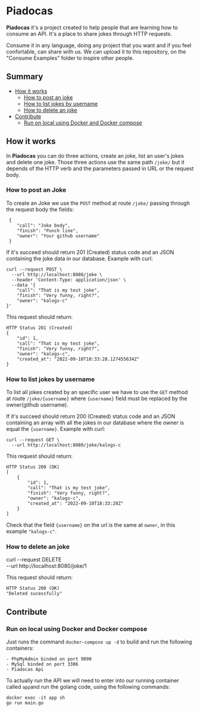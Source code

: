# Piadocas

**Piadocas** it's a project created to help people that are learning how to consume an API. It's a place to share jokes through HTTP requests.

Consume it in any language, doing any project that you want and if you feel confortable, can share with us. We can upload it to this repository, on the "Consume Examples" folder to inspire other people.

## Summary

- [How it works](#how-it-works)
  - [How to post an joke](#how-to-post-an-joke)
  - [How to list jokes by username](#how-to-list-jokes-by-username)
  - [How to delete an joke](#how-to-delete-an-joke)
- [Contribute](#contribute)
  - [Run on local using Docker and Docker compose](#run-on-local-using-docker-and-docker-compose)

## How it works

In **Piadocas** you can do three actions, create an joke, list an user's jokes and delete one joke. Those three actions use the same path `/joke/` but it depends of the HTTP verb and the parameters passed in URL or the request body.

### How to post an Joke

To create an Joke we use the `POST` method at route `/joke/` passing through the request body the fields:

```
 {
    "call": "Joke body",
    "finish": "Punch line",
    "owner": "Your github username"
 }
```

If it's succeed should return 201 (Created) status code and an JSON containing the joke data in our database. Example with curl:

```
curl --request POST \
  --url http://localhost:8080/joke \
  --header 'Content-Type: application/json' \
  --data '{
	"call": "That is my test joke",
	"finish": "Very funny, right?",
	"owner": "kalogs-c"
}'
```

This request should return:

```
HTTP Status 201 (Created)
{
	"id": 1,
	"call": "That is my test joke",
	"finish": "Very funny, right?",
	"owner": "kalogs-c",
	"created_at": "2022-09-10T18:33:28.127455634Z"
}
```

### How to list jokes by username

To list all jokes created by an specific user we have to use the `GET` method at route `/joke/{username}` where `{username}` field must be replaced by the owner(github username).

If it's succeed should return 200 (Created) status code and an JSON containing an array with all the jokes in our database where the owner is equal the `{username}`. Example with curl:

```
curl --request GET \
  --url http://localhost:8080/joke/kalogs-c
```

This request should return:

```
HTTP Status 200 (OK)
[
	{
		"id": 1,
		"call": "That is my test joke",
		"finish": "Very funny, right?",
		"owner": "kalogs-c",
		"created_at": "2022-09-10T18:33:28Z"
	}
]
```

Check that the field `{username}` on the url is the same at `owner`, in this example `"kalogs-c"`.

### How to delete an joke

curl --request DELETE \
  --url http://localhost:8080/joke/1

This request should return:
```
HTTP Status 200 (OK)
"Deleted sucessfully"
```

## Contribute

### Run on local using Docker and Docker compose

Just runs the command `docker-compose up -d` to build and run the following containers:

	- PhpMyAdmin binded on port 9090
	- MySql binded on port 3306
	- Piadocas Api

To actually run the API we will need to enter into our running container called `app`and run the golang code, using the following commands: 
```
docker exec -it app sh
go run main.go
```